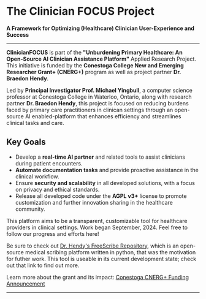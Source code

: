 # The Clinician FOCUS Project
**A Framework for Optimizing (Healthcare) Clinician User-Experience and Success**

---

**ClinicianFOCUS** is part of the **"Unburdening Primary Healthcare: An Open-Source AI Clinician Assistance Platform"** Applied Research Project. This initiative is funded by the **Conestoga College New and Emerging Researcher Grant+ (CNERG+)** program as well as project partner **Dr. Braedon Hendy**.

Led by **Principal Investigator Prof. Michael Yingbull**, a computer science professor at Conestoga College in Waterloo, Ontario, along with research partner **Dr. Braedon Hendy**, this project is focused on reducing burdens faced by primary care practitioners in clinican settings through an open-source AI enabled-platform that enhances efficiency and streamlines clinical tasks and care. 

## Key Goals
- Develop a **real-time AI partner** and related tools to assist clinicians during patient encounters.
- **Automate documentation tasks** and provide proactive assistance in the clinical workflow.
- Ensure **security and scalability** in all developed solutions, with a focus on privacy and ethical standards.
- Release all developed code under the **AGPL v3+** license to promote customization and further innovation sharing in the healthcare community.

This platform aims to be a transparent, customizable tool for healthcare providers in clinical settings.
Work began September, 2024. Feel free to follow our progress and efforts here! 

Be sure to check out [Dr. Hendy's FreeScribe Repository](https://github.com/1984Doc/AI-Scribe), which is an open-source medical scribing platform written in python, that was the motivation for futher work. This tool is useable in its current development state; check out that link to find out more. 

Learn more about the grant and its impact:
[Conestoga CNERG+ Funding Announcement](https://blogs1.conestogac.on.ca/news/2023/10/cnerg_and_cnerg_funding_awarde.php)

---
